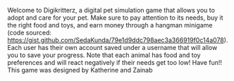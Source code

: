 Welcome to Digikritterz, a digital pet simulation game that allows you to adopt and care for your pet. Make sure to pay attention to its needs, buy it the right food and toys, and earn money through a hangman 
minigame (code sourced: https://gist.github.com/SedaKunda/79e1d9ddc798aec3a366919f0c14a078). Each user has their own account saved under a username that will allow you to save your progress.
Note that each animal has food and toy preferences and will react negatively if their needs get too low! 
Have fun!!
This game was designed by Katherine and Zainab
